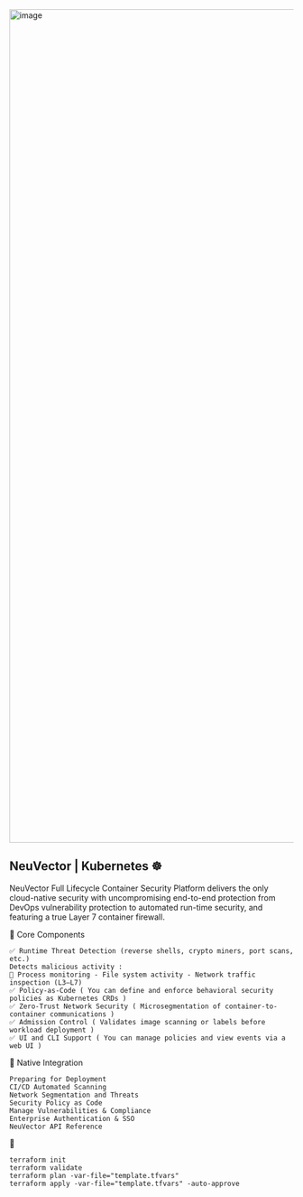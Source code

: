 <img width="3012" height="1476" alt="image" src="https://github.com/user-attachments/assets/fdd26e5f-73eb-49fe-841e-5a79e782961b" />

## NeuVector | Kubernetes ☸️
NeuVector Full Lifecycle Container Security Platform delivers the only cloud-native security with uncompromising end-to-end protection from DevOps vulnerability protection to automated run-time security, and featuring a true Layer 7 container firewall.

🧱 Core Components
```
✅ Runtime Threat Detection (reverse shells, crypto miners, port scans, etc.)
Detects malicious activity :
🧩 Process monitoring - File system activity - Network traffic inspection (L3–L7)
✅ Policy-as-Code ( You can define and enforce behavioral security policies as Kubernetes CRDs )
✅ Zero-Trust Network Security ( Microsegmentation of container-to-container communications )
✅ Admission Control ( Validates image scanning or labels before workload deployment )
✅ UI and CLI Support ( You can manage policies and view events via a web UI )

```


🔌 Native Integration  
```
Preparing for Deployment
CI/CD Automated Scanning
Network Segmentation and Threats
Security Policy as Code
Manage Vulnerabilities & Compliance
Enterprise Authentication & SSO
NeuVector API Reference
```

🚀 
```
terraform init
terraform validate
terraform plan -var-file="template.tfvars"
terraform apply -var-file="template.tfvars" -auto-approve
```





